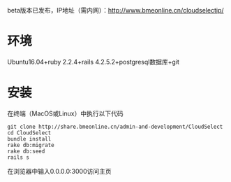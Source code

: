 beta版本已发布，IP地址（需内网）：http://www.bmeonline.cn/cloudselectip/
# 环境
Ubuntu16.04+ruby 2.2.4+rails 4.2.5.2+postgresql数据库+git
# 安装
在终端（MacOS或Linux）中执行以下代码
```
git clone http://share.bmeonline.cn/admin-and-development/CloudSelect
cd CloudSelect
bundle install
rake db:migrate
rake db:seed
rails s 
```
在浏览器中输入0.0.0.0:3000访问主页